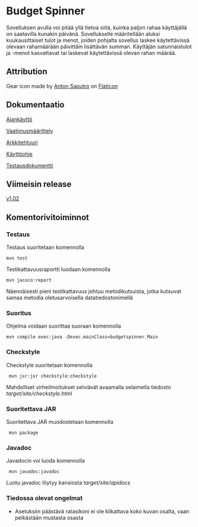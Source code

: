 ﻿# Budget Spinner
Sovelluksen avulla voi pitää yllä tietoa siitä, kuinka paljon rahaa käyttäjällä on saatavilla kunakin päivänä. Sovellukselle määritellään aluksi kuukausittaiset tulot ja menot, joiden pohjalta sovellus laskee käytettävissä olevaan rahamäärään päivittäin lisättävän summan. Käyttäjän satunnaistulot ja -menot kasvattavat tai laskevat käytettävissä olevan rahan määrää.

## Attribution

Gear icon made by [Anton Saputro](http://www.antonps.com/) on [Flaticon](https://www.flaticon.com/free-icon/options-gear_70483)

## Dokumentaatio

[Ajankäyttö](https://github.com/JimiUrsin/ot-harjoitustyo/blob/master/dokumentaatio/Ajankaytto.md)

[Vaatimusmäärittely](https://github.com/JimiUrsin/ot-harjoitustyo/blob/master/dokumentaatio/Vaatimusmaarittely.md)

[Arkkitehtuuri](https://github.com/JimiUrsin/ot-harjoitustyo/blob/master/dokumentaatio/arkkitehtuuri.md)

[Käyttöohje](https://github.com/JimiUrsin/ot-harjoitustyo/blob/master/dokumentaatio/kayttoohje.md)

[Testausdokumentti](https://github.com/JimiUrsin/ot-harjoitustyo/blob/master/dokumentaatio/testaus.md)

## Viimeisin release
[v1.02](https://github.com/JimiUrsin/ot-harjoitustyo/releases/tag/1.02)

## Komentorivitoiminnot

### Testaus
Testaus suoritetaan komennolla

```
mvn test
```

Testikattavuusraportti luodaan komennolla

```
mvn jacoco:report
```

Näennäisesti pieni testikattavuus johtuu metodikutsuista, jotka kutsuvat samaa metodia oletusarvoisella datatiedostonimellä

### Suoritus
Ohjelma voidaan suorittaa suoraan komennolla 
```
mvn compile exec:java -Dexec.mainClass=budgetspinner.Main
```


### Checkstyle

Checkstyle suoritetaan komennolla
```
 mvn jxr:jxr checkstyle:checkstyle
```

Mahdolliset virheilmoitukset selviävät avaamalla selaimella tiedosto _target/site/checkstyle.html_

### Suoritettava JAR

Suoritettava JAR muodostetaan komennolla
```
 mvn package
```

### Javadoc

Javadocin voi luoda komennolla
```
 mvn javadoc:javadoc
```
Luotu javadoc löytyy kansiosta _target/site/apidocs_

### Tiedossa olevat ongelmat

- Asetuksiin päästävä ratasikoni ei ole klikattava koko kuvan osalta, vaan pelkästään mustasta osasta
